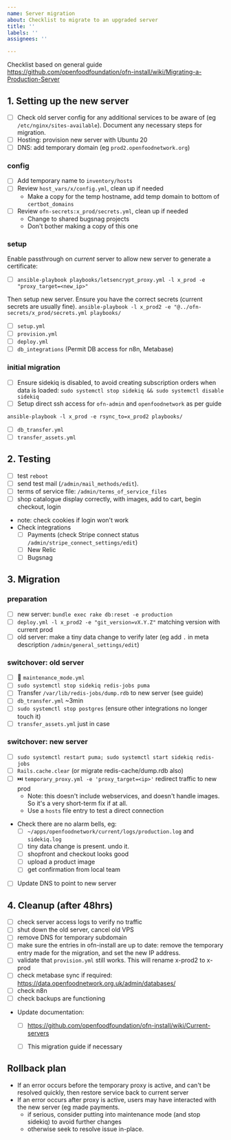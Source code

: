 ```yaml
---
name: Server migration
about: Checklist to migrate to an upgraded server
title: ''
labels: ''
assignees: ''

---
```


Checklist based on general guide https://github.com/openfoodfoundation/ofn-install/wiki/Migrating-a-Production-Server

## 1. Setting up the new server
- [ ] Check old server config for any additional services to be aware of (eg `/etc/nginx/sites-available`). Document any necessary steps for migration.
- [ ] Hosting: provision new server with Ubuntu 20
- [ ] DNS: add temporary domain (eg `prod2.openfoodnetwork.org`)

### config
- [ ] Add temporary name to `inventory/hosts`
- [ ] Review `host_vars/x/config.yml`, clean up if needed
  - Make a copy for the temp hostname, add temp domain to bottom of `certbot_domains`
- [ ] Review `ofn-secrets:x_prod/secrets.yml`, clean up if needed
   - Change to shared bugsnag projects
   - Don't bother making a copy of this one

### setup
Enable passthrough on _current_ server to allow new server to generate a certificate:
- [ ] `ansible-playbook playbooks/letsencrypt_proxy.yml -l x_prod -e "proxy_target=<new_ip>" `

Then setup new server. Ensure you have the correct secrets (current secrets are usually fine).
`ansible-playbook -l x_prod2 -e "@../ofn-secrets/x_prod/secrets.yml playbooks/`
- [ ] `setup.yml`
- [ ] `provision.yml`
- [ ] `deploy.yml`
- [ ] `db_integrations` (Permit DB access for n8n, Metabase)

### initial migration
- [ ] Ensure sidekiq is disabled, to avoid creating subscription orders when data is loaded:
    `sudo systemctl stop sidekiq && sudo systemctl disable sidekiq`
- [ ] Setup direct ssh access for `ofn-admin` and `openfoodnetwork` as per guide

`ansible-playbook -l x_prod -e rsync_to=x_prod2 playbooks/`
- [ ] `db_transfer.yml`
- [ ] `transfer_assets.yml`

## 2. Testing
 - [ ] test `reboot`
 - [ ] send test mail (`/admin/mail_methods/edit`). 
 - [ ] terms of service file: `/admin/terms_of_service_files`
 - [ ] shop catalogue display correctly, with images, add to cart, begin checkout, login
  - note: check cookies if login won't work
 - Check integrations 
   - [ ] Payments (check Stripe connect status `/admin/stripe_connect_settings/edit`)
   - [ ] New Relic
   - [ ] Bugsnag

## 3. Migration
### preparation
- [ ] new server: `bundle exec rake db:reset -e production`
- [ ] `deploy.yml -l x_prod2 -e "git_version=vX.Y.Z"` matching version with current prod
- [ ] old server: make a tiny data change to verify later (eg add `.` in meta description `/admin/general_settings/edit`)

### switchover: old server
- [ ] 🚧 `maintenance_mode.yml`
- [ ] `sudo systemctl stop sidekiq redis-jobs puma`
- [ ] Transfer `/var/lib/redis-jobs/dump.rdb` to new server (see guide)
- [ ] `db_transfer.yml` ~3min
- [ ] `sudo systemctl stop postgres` (ensure other integrations no longer touch it)
- [ ] `transfer_assets.yml` just in case

### switchover: new server
- [ ] `sudo systemctl restart puma; sudo systemctl start sidekiq redis-jobs`
- [ ] `Rails.cache.clear` (or migrate redis-cache/dump.rdb also)
- [ ] ⏭️ `temporary_proxy.yml -e 'proxy_target=<ip>'` redirect traffic to new prod
  * Note: this doesn't include webservices, and doesn't handle images. So it's a very short-term fix if at all.
  * Use a `hosts` file entry to test a direct connection
- Check there are no alarm bells, eg:
  - [ ] `~/apps/openfoodnetwork/current/logs/production.log` and `sidekiq.log`
  - [ ] tiny data change is present. undo it.
  - [ ] shopfront and checkout looks good
  - [ ] upload a product image
  - [ ] get confirmation from local team
- [ ] Update DNS to point to new server

## 4. Cleanup (after 48hrs)
- [ ] check server access logs to verify no traffic
- [ ] shut down the old server, cancel old VPS
- [ ] remove DNS for temporary subdomain
- [ ] make sure the entries in ofn-install are up to date: remove the temporary entry made for the migration, and set the new IP address. 
- [ ] validate that `provision.yml` still works. This will rename x-prod2 to x-prod
- [ ] check metabase sync if required: https://data.openfoodnetwork.org.uk/admin/databases/
- [ ] check n8n
- [ ] check backups are functioning
- Update documentation: 
  * [ ] https://github.com/openfoodfoundation/ofn-install/wiki/Current-servers
  * [ ] This migration guide if necessary


## Rollback plan
* If an error occurs before the temporary proxy is active, and can't be resolved quickly, then restore service back to current server
* If an error occurs after proxy is active, users may have interacted with the new server (eg made payments.
   * if serious, consider putting into maintenance mode (and stop sidekiq) to avoid further changes
   * otherwise seek to resolve issue in-place.
